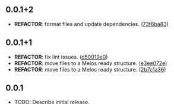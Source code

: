 ## 0.0.1+2

 - **REFACTOR**: format files and update dependencies. ([73f6ba83](https://github.com/FogosPT/fogospt.git/commit/73f6ba83afae33b0e7bb3f642975d359fbe4b07a))

## 0.0.1+1

 - **REFACTOR**: fix lint issues. ([d50019e0](https://github.com/FogosPT/fogospt.git/commit/d50019e0457b6fd454fbd0b3050d0574ef6e0e0e))
 - **REFACTOR**: move files to a Melos ready structure. ([e3ee072e](https://github.com/FogosPT/fogospt.git/commit/e3ee072e5721fb17711f6cd5df7199327c4ced87))
 - **REFACTOR**: move files to a Melos ready structure. ([2b7c1a36](https://github.com/FogosPT/fogospt.git/commit/2b7c1a364224815effe981185a969f2fb74142bb))

## 0.0.1

* TODO: Describe initial release.
